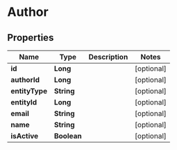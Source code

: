 

# Author


## Properties

| Name | Type | Description | Notes |
|------------ | ------------- | ------------- | -------------|
|**id** | **Long** |  |  [optional] |
|**authorId** | **Long** |  |  [optional] |
|**entityType** | **String** |  |  [optional] |
|**entityId** | **Long** |  |  [optional] |
|**email** | **String** |  |  [optional] |
|**name** | **String** |  |  [optional] |
|**isActive** | **Boolean** |  |  [optional] |



